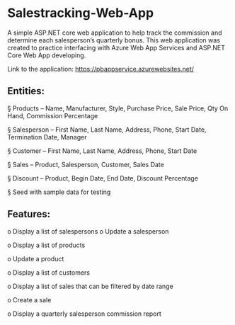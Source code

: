 # Salestracking-Web-App
A simple ASP.NET core web application to help track the commission and determine each salesperson’s quarterly bonus. 
This web application was created to practice interfacing with Azure Web App Services and ASP.NET Core Web App developing.

Link to the application: https://pbappservice.azurewebsites.net/

## Entities:
§  Products – Name, Manufacturer, Style, Purchase Price, Sale Price, Qty On Hand, Commission Percentage

§  Salesperson – First Name, Last Name, Address, Phone, Start Date, Termination Date, Manager

§  Customer – First Name, Last Name, Address, Phone, Start Date

§  Sales – Product, Salesperson, Customer, Sales Date

§  Discount – Product, Begin Date, End Date, Discount Percentage

§  Seed with sample data for testing

## Features:
o   Display a list of salespersons
o   Update a salesperson

o   Display a list of products

o   Update a product

o   Display a list of customers

o   Display a list of sales that can be filtered by date range

o   Create a sale

o   Display a quarterly salesperson commission report


